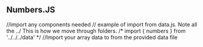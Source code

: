 **Numbers.JS**
--------------------
//import any components needed
// example of import from data.js. Note all the ../   This is how we move through folders. 
/* 
import { numbers } from '../../../data' 
*/
//Import your array data to from the provided data file
